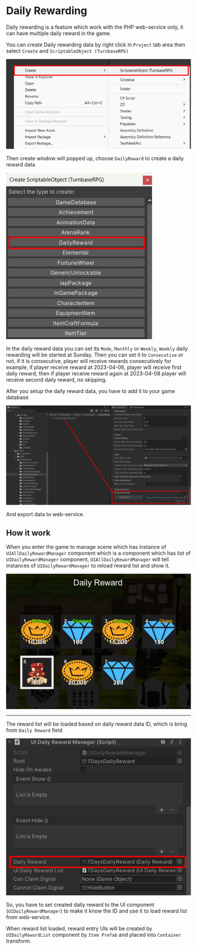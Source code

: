 # Daily Rewarding

Daily rewarding is a feature which work with the PHP web-service only, it can have multiple daily reward in the game.

You can create Daily rewarding data by right click in `Project` tab area then select `Create` and `ScriptableObject (TurnbaseRPG)`

![](../images/022/1.png)

Then create window will popped up, choose `DailyReward` to create a daily reward data

![](../images/022/2.png)

In the daily reward data you can set its `Mode`, `Monthly` or `Weekly`, `Weekly` daily rewarding will be started at Sunday.
Then you can set it to `Consecutive` or not, if it is consecutive, player will receive rewards consecutively for example, if player receive reward at 2023-04-06, player will receive first daily reward, then if player receive reward again at 2023-04-08 player will receive second daily reward, no skipping.

After you setup the daily reward data, you have to add it to your game database

![](../images/022/3.png)

And export data to web-service.

## How it work

When you enter the game to manage scene which has instance of `UIAllDailyRewardManager` component which is a component which has list of `UIDailyRewardManager` component, `UIAllDailyRewardManager` will tell instances of `UIDailyRewardManager` to reload reward list and show it.

![](../images/022/4.png)

* * *

The reward list will be loaded based on daily reward data ID, which is bring from `Daily Reward` field

![](../images/022/5.png)

So, you have to set created daily reward to the UI component (`UIDailyRewardManager`) to make it know the ID and use it to load reward list from web-service.

When reward list loaded, reward entry UIs will be created by `UIDailyRewardList` component by `Item Prefab` and placed into `Container` transform.